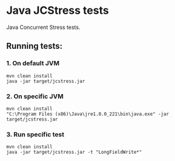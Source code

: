 # Java JCStress tests
Java Concurrent Stress tests.
## Running tests:
### 1. On default JVM
```
mvn clean install
java -jar target/jcstress.jar
```
### 2. On specific JVM
```
mvn clean install
"C:\Program Files (x86)\Java\jre1.8.0_221\bin\java.exe" -jar target/jcstress.jar
```
### 3. Run specific test
```
mvn clean install
java -jar target/jcstress.jar -t "LongFieldWrite*"
```
